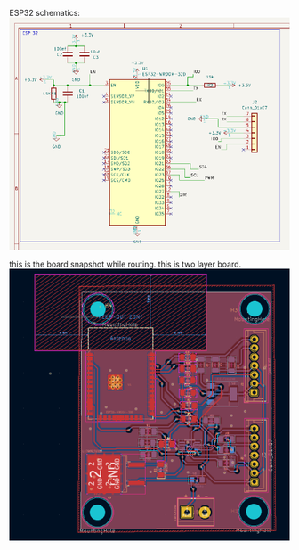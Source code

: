 
ESP32 schematics: 
![alt text](image.png)


this is the board snapshot while routing. 
this is two layer board.
![esp32 route board](./assets/images/esp32-board-route.png)




